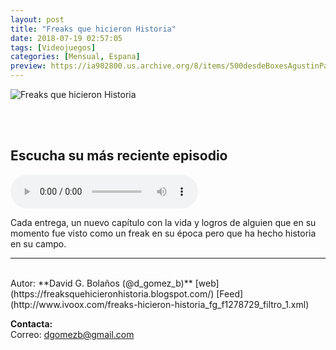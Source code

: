 ```yaml
---
layout: post
title: "Freaks que hicieron Historia"
date: 2018-07-19 02:57:05
tags: [Videojuegos]
categories: [Mensual, Espana]
preview: https://ia902800.us.archive.org/8/items/500desdeBoxesAgustinPalmeiro/300freakhistoria.jpg
---
```


![Freaks que hicieron Historia](https://ia902800.us.archive.org/8/items/500desdeBoxesAgustinPalmeiro/500freakhistoria.jpg)

<br/>
<br/>

## Escucha su más reciente episodio

<!--reproductor-feed=http://www.ivoox.com/freaks-hicieron-historia_fg_f1278729_filtro_1.xml-->
<!--reproductor-start-->
<audio id="audio" preload="auto" controls="" src="http://www.ivoox.com/h-p-lovecraft-padre-mitos-de_mf_25487283_feed_1.mp3"></audio>
<!--reproductor-end-->

Cada entrega, un nuevo capítulo con la vida y logros de alguien que en su momento fue visto como un freak en su época pero que ha hecho historia en su campo.

_ _ _

<br>
Autor: **David G. Bolaños (@d_gomez_b)**  
[web](https://freaksquehicieronhistoria.blogspot.com/)  
[Feed](http://www.ivoox.com/freaks-hicieron-historia_fg_f1278729_filtro_1.xml)  



**Contacta:**  
Correo: [dgomezb@gmail.com](mailto:dgomezb@gmail.com)  

